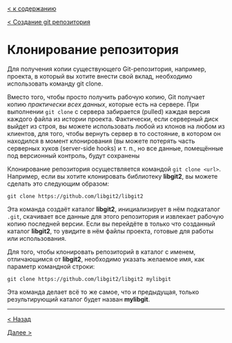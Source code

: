 [< к содержанию](./readme.md)

[< Создание git репозитория](./init.md)

# Клонирование репозитория
Для получения копии существующего Git-репозитория, например, проекта, в который вы хотите внести свой вклад, необходимо использовать команду git clone. 

Вместо того, чтобы просто получить рабочую копию, Git получает копию *практически всех данных*, которые есть на сервере. При выполнении `git clone` с сервера забирается (pulled) каждая версия каждого файла из истории проекта. Фактически, если серверный диск выйдет из строя, вы можете использовать любой из клонов на любом из клиентов, для того, чтобы вернуть сервер в то состояние, в котором он находился в момент клонирования (вы можете потерять часть серверных хуков (server-side hooks) и т. п., но все данные, помещённые под версионный контроль, будут сохранены

Клонирование репозитория осуществляется командой `git clone <url>`. Например, если вы хотите клонировать библиотеку **libgit2**, вы можете сделать это следующим образом:
```
git clone https://github.com/libgit2/libgit2
```
Эта команда создаёт каталог **libgit2**, инициализирует в нём подкаталог `.git`, скачивает все данные для этого репозитория и извлекает рабочую копию последней версии. Если вы перейдёте в только что созданный каталог **libgit2**, то увидите в нём файлы проекта, готовые для работы или использования.

Для того, чтобы клонировать репозиторий в каталог с именем, отличающимся от **libgit2**, необходимо указать желаемое имя, как параметр командной строки:
```
git clone https://github.com/libgit2/libgit2 mylibgit
```
Эта команда делает всё то же самое, что и предыдущая, только результирующий каталог будет назван **mylibgit**.

---
[< Назад](./start.md)

[Далее >](./commands.md)